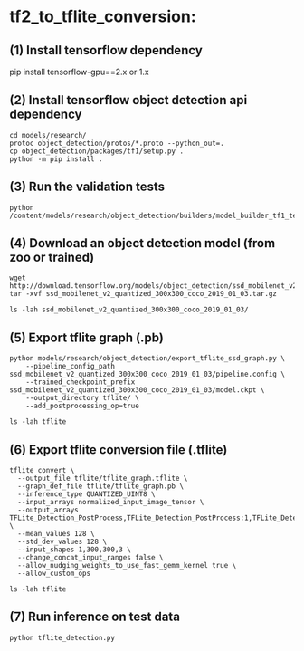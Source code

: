 # tf2_to_tflite_conversion:

## (1) Install tensorflow dependency

pip install tensorflow-gpu==2.x or 1.x

## (2) Install tensorflow object detection api dependency

```
cd models/research/
protoc object_detection/protos/*.proto --python_out=.
cp object_detection/packages/tf1/setup.py .
python -m pip install .
```
## (3) Run the validation tests

```
python /content/models/research/object_detection/builders/model_builder_tf1_test.py
```
## (4) Download an object detection model (from zoo or trained)

```
wget http://download.tensorflow.org/models/object_detection/ssd_mobilenet_v2_quantized_300x300_coco_2019_01_03.tar.gz
tar -xvf ssd_mobilenet_v2_quantized_300x300_coco_2019_01_03.tar.gz
```
```
ls -lah ssd_mobilenet_v2_quantized_300x300_coco_2019_01_03/
```
## (5) Export tflite graph (.pb)

```
python models/research/object_detection/export_tflite_ssd_graph.py \
    --pipeline_config_path ssd_mobilenet_v2_quantized_300x300_coco_2019_01_03/pipeline.config \
    --trained_checkpoint_prefix ssd_mobilenet_v2_quantized_300x300_coco_2019_01_03/model.ckpt \
    --output_directory tflite/ \
    --add_postprocessing_op=true
```
``` 
ls -lah tflite
```
## (6) Export tflite conversion file (.tflite)

```
tflite_convert \
  --output_file tflite/tflite_graph.tflite \
  --graph_def_file tflite/tflite_graph.pb \
  --inference_type QUANTIZED_UINT8 \
  --input_arrays normalized_input_image_tensor \
  --output_arrays TFLite_Detection_PostProcess,TFLite_Detection_PostProcess:1,TFLite_Detection_PostProcess:2,TFLite_Detection_PostProcess:3 \
  --mean_values 128 \
  --std_dev_values 128 \
  --input_shapes 1,300,300,3 \
  --change_concat_input_ranges false \
  --allow_nudging_weights_to_use_fast_gemm_kernel true \
  --allow_custom_ops
```
```
ls -lah tflite
```

## (7) Run inference on test data
```
python tflite_detection.py
```
